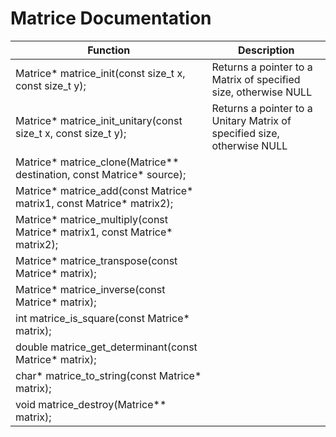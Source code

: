 # Matrice Documentation

| Function                                                                   | Description                                                            |
|----------------------------------------------------------------------------|-----------------------------------------------------------------------|
| Matrice* matrice_init(const size_t x, const size_t y);                     | Returns a pointer to a Matrix of specified size, otherwise NULL |
| Matrice* matrice_init_unitary(const size_t x, const size_t y);             | Returns a pointer to a Unitary Matrix of specified size, otherwise NULL |
| Matrice* matrice_clone(Matrice** destination, const Matrice* source);      | 
| Matrice* matrice_add(const Matrice* matrix1, const Matrice* matrix2);      |
| Matrice* matrice_multiply(const Matrice* matrix1, const Matrice* matrix2); |
| Matrice* matrice_transpose(const Matrice* matrix);                         |
| Matrice* matrice_inverse(const Matrice* matrix);                           |
| int matrice_is_square(const Matrice* matrix);                              |
| double matrice_get_determinant(const Matrice* matrix);                     |
| char* matrice_to_string(const Matrice* matrix);                            |
| void matrice_destroy(Matrice** matrix);                                    |
